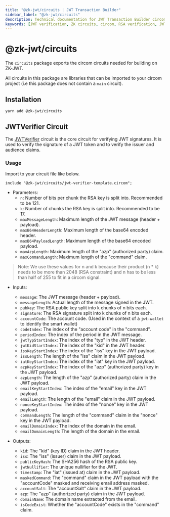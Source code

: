 ```yaml
---
title: "@zk-jwt/circuits | JWT Transaction Builder"
sidebar_label: "@zk-jwt/circuits"
description: Technical documentation for JWT Transaction Builder circom circuits used in JWT signature verification, including RSA verification, claim validation, and command masking functionality
keywords: [JWT verification, ZK circuits, circom, RSA verification, JWT claims, zero-knowledge proofs, circuit parameters, JWT nullifier, command masking, blockchain authentication]
---
```


# @zk-jwt/circuits

The `circuits` package exports the circom circuits needed for building on ZK-JWT.

All circuits in this package are libraries that can be imported to your circom project (i.e this package does not contain a `main` circuit).

## Installation

```bash
yarn add @zk-jwt/circuits
```

## JWTVerifier Circuit

The [JWTVerifier](https://github.com/zkemail/jwt-tx-builder/blob/main/packages/circuits/jwt-verifier-template.circom) circuit is the core circuit for verifying JWT signatures. It is used to verify the signature of a JWT token and to verify the issuer and audience claims.

### Usage

Import to your circuit file like below.

```circom
include "@zk-jwt/circuits/jwt-verifier-template.circom";
```

-   Parameters:
    -   `n`: Number of bits per chunk the RSA key is split into. Recommended to be 121.
    -   `k`: Number of chunks the RSA key is split into. Recommended to be 17.
    -   `maxMessageLength`: Maximum length of the JWT message (header + payload).
    -   `maxB64HeaderLength`: Maximum length of the base64 encoded header.
    -   `maxB64PayloadLength`: Maximum length of the base64 encoded payload.
    -   `maxAzpLength`: Maximum length of the "azp" (authorized party) claim.
    -   `maxCommandLength`: Maximum length of the "command" claim.

> Note: We use these values for n and k because their product (n \* k) needs to be more than 2048 (RSA constraint) and n has to be less than half of 255 to fit in a circom signal.

-   Inputs:

    -   `message`: The JWT message (header + payload).
    -   `messageLength`: Actual length of the message signed in the JWT.
    -   `pubkey`: The RSA public key split into k chunks of n bits each.
    -   `signature`: The RSA signature split into k chunks of n bits each.
    -   `accountCode`: The account code. (Used in the context of a `jwt-wallet` to identify the smart wallet)
    -   `codeIndex`: The index of the "account code" in the "command".
    -   `periodIndex`: The index of the period in the JWT message.
    -   `jwtTypStartIndex`: The index of the "typ" in the JWT header.
    -   `jwtKidStartIndex`: The index of the "kid" in the JWT header.
    -   `issKeyStartIndex`: The index of the "iss" key in the JWT payload.
    -   `issLength`: The length of the "iss" claim in the JWT payload.
    -   `iatKeyStartIndex`: The index of the "iat" key in the JWT payload.
    -   `azpKeyStartIndex`: The index of the "azp" (authorized party) key in the JWT payload.
    -   `azpLength`: The length of the "azp" (authorized party) claim in the JWT payload.
    -   `emailKeyStartIndex`: The index of the "email" key in the JWT payload.
    -   `emailLength`: The length of the "email" claim in the JWT payload.
    -   `nonceKeyStartIndex`: The index of the "nonce" key in the JWT payload.
    -   `commandLength`: The length of the "command" claim in the "nonce" key in the JWT payload.
    -   `emailDomainIndex`: The index of the domain in the email.
    -   `emailDomainLength`: The length of the domain in the email.

-   Outputs:
    -   `kid`: The "kid" (key ID) claim in the JWT header.
    -   `iss`: The "iss" (issuer) claim in the JWT payload.
    -   `publicKeyHash`: The SHA256 hash of the RSA public key.
    -   `jwtNullifier`: The unique nullifier for the JWT.
    -   `timestamp`: The "iat" (issued at) claim in the JWT payload.
    -   `maskedCommand`: The "command" claim in the JWT payload with the "accountCode" masked and receiving email address masked.
    -   `accountSalt`: The "accountSalt" claim in the JWT payload.
    -   `azp`: The "azp" (authorized party) claim in the JWT payload.
    -   `domainName`: The domain name extracted from the email.
    -   `isCodeExist`: Whether the "accountCode" exists in the "command" claim.
